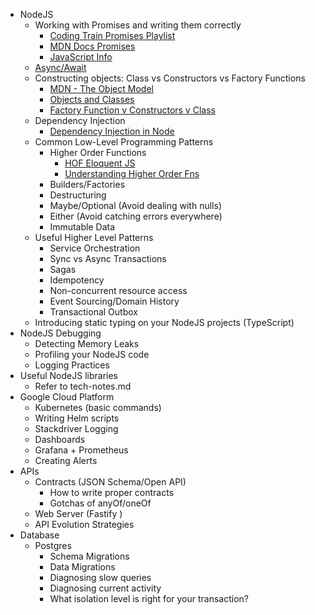 - NodeJS
	- Working with Promises and writing them correctly
		- [Coding Train Promises Playlist](https://www.youtube.com/watch?v=QO4NXhWo_NM&list=PLRqwX-V7Uu6bKLPQvPRNNE65kBL62mVfx&index=1)
		- [MDN Docs Promises](https://developer.mozilla.org/en-US/docs/Web/JavaScript/Reference/Global_Objects/Promise)
		- [JavaScript Info](https://javascript.info/promise-basics)
	- [Async/Await](https://javascript.info/async-await)
	- Constructing objects: Class vs Constructors vs Factory Functions
		- [MDN - The Object Model](https://developer.mozilla.org/en-US/docs/Web/JavaScript/Guide/Details_of_the_Object_Model)
		- [Objects and Classes](http://book.mixu.net/node/ch6.html)
		- [Factory Function v Constructors v Class](https://medium.com/javascript-scene/javascript-factory-functions-vs-constructor-functions-vs-classes-2f22ceddf33e)
	- Dependency Injection
		- [Dependency Injection in Node](https://tsh.io/blog/dependency-injection-in-node-js/)
	- Common Low-Level Programming Patterns
		- Higher Order Functions
			- [HOF Eloquent JS](https://eloquentjavascript.net/05_higher_order.html)
			- [Understanding Higher Order Fns](https://blog.bitsrc.io/understanding-higher-order-functions-in-javascript-75461803bad)
		- Builders/Factories
		- Destructuring
		- Maybe/Optional (Avoid dealing with nulls)
		- Either (Avoid catching errors everywhere)
		- Immutable Data
	- Useful Higher Level Patterns
		- Service Orchestration
		- Sync vs Async Transactions
		- Sagas
		- Idempotency
		- Non-concurrent resource access
		- Event Sourcing/Domain History
		- Transactional Outbox
	- Introducing static typing on your NodeJS projects (TypeScript)
- NodeJS Debugging
	- Detecting Memory Leaks
	- Profiling your NodeJS code
	- Logging Practices
- Useful NodeJS libraries
	- Refer to tech-notes.md
- Google Cloud Platform
	- Kubernetes (basic commands)
	- Writing Helm scripts
	- Stackdriver Logging
	- Dashboards
	- Grafana + Prometheus
	- Creating Alerts
- APIs
	- Contracts (JSON Schema/Open API)
		- How to write proper contracts
		- Gotchas of anyOf/oneOf
	- Web Server (Fastify )
	- API Evolution Strategies
- Database
	- Postgres
		- Schema Migrations
		- Data Migrations
		- Diagnosing slow queries
		- Diagnosing current activity
		- What isolation level is right for your transaction?
